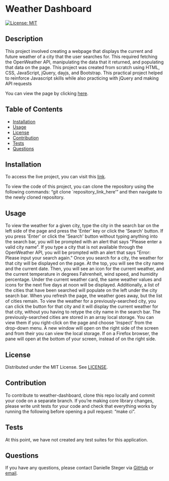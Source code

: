 # Weather Dashboard


[![License: MIT](https://img.shields.io/badge/License-MIT-yellow.svg)](https://opensource.org/licenses/MIT)
  
  ## Description
  
  This project involved creating a webpage that displays the current and future weather of a city that the user searches for. This required fetching the OpenWeather API, manipulating the data that it returned, and populating that data on the page. This project was created from scratch using HTML, CSS, JavaScript, jQuery, dayjs, and Bootstrap. This practical project helped to reinforce Javascript skills while also practicing with jQuery and making API requests
  
  You can view the page by clicking [here]( https://danimsteger.github.io/weather-dashboard/).
  
  ## Table of Contents
  
  - [Installation](#installation)
  - [Usage](#usage)
  - [License](#license)
  - [Contribution](#contribution)
  - [Tests](#tests)
  - [Questions](#questions)
  
  ## Installation
  
  
  To access the live project, you can visit this [link]( https://danimsteger.github.io/weather-dashboard/).

 To view the code of this project, you can clone the repository using the following commands: “git clone `repository_link_here’” and then navigate to the newly cloned repository.
  
  ## Usage
  
  To view the weather for a given city, type the city in the search bar on the left side of the page and press the 'Enter' key or click the 'Search' button. If you press 'Enter' or click the 'Search' button without typing anything into the search bar, you will be prompted with an alert that says "Please enter a valid city name". If you type a city that is not available through the OpenWeather API, you will be prompted with an alert that says "Error: Please input your search again." Once you search for a city, the weather for that city will be displayed on the page. At the top, you will see the city name and the current date. Then, you will see an icon for the current weather, and the current temperature in degrees Fahrenheit, wind speed, and humidity percentage. Under the current weather card, the same weather values and icons for the next five days at noon will be displayed. Additionally, a list of the cities that have been searched will populate on the left under the city search bar. When you refresh the page, the weather goes away, but the list of cities remain. To view the weather for a previously-searched city, you can click the button for that city and it will display the current weather for that city, without you having to retype the city name in the search bar. The previously-searched cities are stored in an array local storage. You can view them if you right-click on the page and choose 'Inspect' from the drop-down menu. A new window will open on the right side of the screen and from their you can view the local storage. If on a Firefox browser, the pane will open at the bottom of your screen, instead of on the right side.
  
  ## License
  
  Distributed under the MIT License. See [LICENSE](weatherdashboard_license.md).
  
  ## Contribution
  
  To contribute to weather-dashboard, clone this repo locally and commit your code on a separate branch.  If you’re making core library changes, please write unit tests for your code and check that everything works by running the following before opening a pull request: “make ci”.
  
  ## Tests
  
  At this point, we have not created any test suites for this application. 
  
  
  ## Questions
  
 If you have any questions, please contact Danielle Steger via [GitHub](https://github.com/danimsteger) or [email](mailto:daniellestegertutoring@gmail.com).
